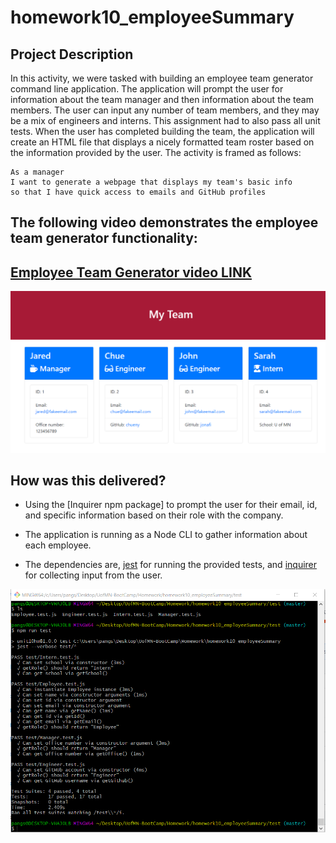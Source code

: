 # homework10_employeeSummary

## Project Description
In this activity, we were tasked with building an employee team generator command line application. The application will prompt the user for information about the team manager and then information about the team members. The user can input any number of team members, and they may be a mix of engineers and interns. This assignment had to also pass all unit tests. When the user has completed building the team, the application will create an HTML file that displays a nicely formatted team roster based on the information provided by the user. The activity is framed as follows:

```
As a manager
I want to generate a webpage that displays my team's basic info
so that I have quick access to emails and GitHub profiles
```

## The following video demonstrates the employee team generator functionality:
## [Employee Team Generator video LINK](https://drive.google.com/file/d/1WQ7_1CzzU9iFKgFZ74CyomczF0zS4rRq/view)

![Team Generator HTML](./assets/teamImage.png)

## How was this delivered?
* Using the [Inquirer npm package] to prompt the user for their email, id, and specific information based on their role with the company.

* The application is running as a Node CLI to gather information about each employee.

* The dependencies are, [jest](https://jestjs.io/) for running the provided tests, and [inquirer](https://www.npmjs.com/package/inquirer) for collecting input from the user.

![Tests](./assets/testsPassed.png)

